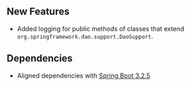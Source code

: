 ## New Features

* Added logging for public methods of classes that extend `org.springframework.dao.support.DaoSupport`. 

## Dependencies

* Aligned dependencies with [Spring Boot 3.2.5](https://github.com/spring-projects/spring-boot/releases/tag/v3.2.5)
